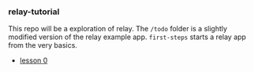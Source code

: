 ### relay-tutorial

This repo will be a exploration of relay. 
The `/todo` folder is a slightly modified version of the relay example app.
`first-steps` starts a relay app from the very basics.
* [lesson 0](https://github.com/slmyers/relay-tutorial/tree/lesson0.3/first-steps)